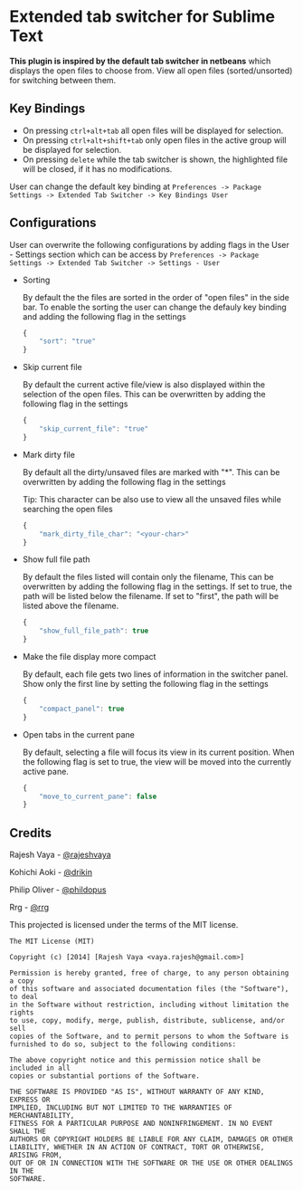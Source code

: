 Extended tab switcher for Sublime Text
==================================================

**This plugin is inspired by the default tab switcher in netbeans**	 which displays the open files to choose from. View all open files (sorted/unsorted) for switching between them.


## Key Bindings

* On pressing `ctrl+alt+tab` all open files will be displayed for selection.
* On pressing `ctrl+alt+shift+tab` only open files in the active group will be displayed for selection.
* On pressing `delete` while the tab switcher is shown, the highlighted file will be closed, if it has no modifications.


User can change the default key binding at `Preferences -> Package Settings -> Extended Tab Switcher -> Key Bindings User`



## Configurations
User can overwrite the following configurations by adding flags in the User - Settings section which can be access by `Preferences -> Package Settings -> Extended Tab Switcher -> Settings - User`

* Sorting

	By default the the files are sorted in the order of "open files" in the side bar. To enable the sorting the user can change the defauly key binding and adding the following flag in the settings

	```javascript
	{
		"sort": "true"
	}
	```

* Skip current file

	By default the current active file/view is also displayed within the selection of the open files. This can be overwritten by adding the following flag in the settings

	```javascript
	{
		"skip_current_file": "true"
	}
	```


* Mark dirty file

	By default all the dirty/unsaved files are marked with "*". This can be overwritten by adding the following flag in the settings


	Tip: This character can be also use to view all the unsaved files while searching the open files


	```javascript
	{
		"mark_dirty_file_char": "<your-char>"
	}

	```

* Show full file path

	By default the files listed will contain only the filename, This can be
	overwritten by adding the following flag in the settings. If set to true, the
	path will be listed below the filename. If set to "first", the path will be
	listed above the filename.

	```javascript
	{
		"show_full_file_path": true
	}

	```

* Make the file display more compact

	By default, each file gets two lines of information in the switcher panel. Show only the first line by setting the following flag in the settings

	```javascript
	{
		"compact_panel": true
	}

	```

* Open tabs in the current pane

	By default, selecting a file will focus its view in its current position. When the following flag is set to true, the view will be moved into the currently active pane.

	```javascript
	{
		"move_to_current_pane": false
	}

	```


## Credits

Rajesh Vaya - [@rajeshvaya](https://github.com/rajeshvaya)

Kohichi Aoki - [@drikin](https://github.com/drikin)

Philip Oliver - [@phildopus](https://github.com/phildopus)

Rrg - [@rrg](https://github.com/rrg)


This projected is licensed under the terms of the MIT license.

```
The MIT License (MIT)

Copyright (c) [2014] [Rajesh Vaya <vaya.rajesh@gmail.com>]

Permission is hereby granted, free of charge, to any person obtaining a copy
of this software and associated documentation files (the "Software"), to deal
in the Software without restriction, including without limitation the rights
to use, copy, modify, merge, publish, distribute, sublicense, and/or sell
copies of the Software, and to permit persons to whom the Software is
furnished to do so, subject to the following conditions:

The above copyright notice and this permission notice shall be included in all
copies or substantial portions of the Software.

THE SOFTWARE IS PROVIDED "AS IS", WITHOUT WARRANTY OF ANY KIND, EXPRESS OR
IMPLIED, INCLUDING BUT NOT LIMITED TO THE WARRANTIES OF MERCHANTABILITY,
FITNESS FOR A PARTICULAR PURPOSE AND NONINFRINGEMENT. IN NO EVENT SHALL THE
AUTHORS OR COPYRIGHT HOLDERS BE LIABLE FOR ANY CLAIM, DAMAGES OR OTHER
LIABILITY, WHETHER IN AN ACTION OF CONTRACT, TORT OR OTHERWISE, ARISING FROM,
OUT OF OR IN CONNECTION WITH THE SOFTWARE OR THE USE OR OTHER DEALINGS IN THE
SOFTWARE.
```
